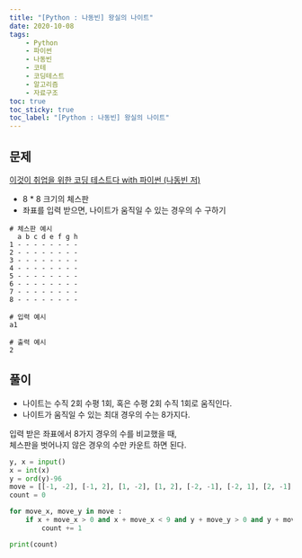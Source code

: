 ```yaml
---
title: "[Python : 나동빈] 왕실의 나이트"
date: 2020-10-08
tags:
    - Python
    - 파이썬
    - 나동빈
    - 코테
    - 코딩테스트
    - 알고리즘
    - 자료구조
toc: true
toc_sticky: true
toc_label: "[Python : 나동빈] 왕실의 나이트"
---
```

## 문제
[이것이 취업을 위한 코딩 테스트다 with 파이썬 (나동빈 저)](https://youtu.be/2zjoKjt97vQ?list=PLRx0vPvlEmdAghTr5mXQxGpHjWqSz0dgC&t=2818)  
  
- 8 * 8 크기의 체스판
- 좌표를 입력 받으면, 나이트가 움직일 수 있는 경우의 수 구하기

```
# 체스판 예시
  a b c d e f g h
1 - - - - - - - -
2 - - - - - - - -
3 - - - - - - - -
4 - - - - - - - -
5 - - - - - - - -
6 - - - - - - - -
7 - - - - - - - -
8 - - - - - - - -

# 입력 예시
a1

# 출력 예시
2
```

## 풀이
- 나이트는 수직 2회 수평 1회, 혹은 수평 2회 수직 1회로 움직인다.
- 나이트가 움직일 수 있는 최대 경우의 수는 8가지다.

입력 받은 좌표에서 8가지 경우의 수를 비교했을 때,  
체스판을 벗어나지 않은 경우의 수만 카운트 하면 된다.  

```python
y, x = input()
x = int(x)
y = ord(y)-96
move = [[-1, -2], [-1, 2], [1, -2], [1, 2], [-2, -1], [-2, 1], [2, -1], [2, 1]]
count = 0

for move_x, move_y in move :
    if x + move_x > 0 and x + move_x < 9 and y + move_y > 0 and y + move_y < 9 :
        count += 1

print(count)
```
